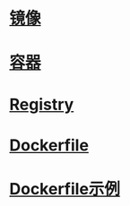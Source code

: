 # [镜像](docker_command.md/#jing-xiang)

# [容器](docker_command.md/#rong-qi)

# [Registry](docker_command.md/#registry)

# [Dockerfile](docker_command.md/#dockerfile)

# [Dockerfile示例](dockerfile_demo.md)
